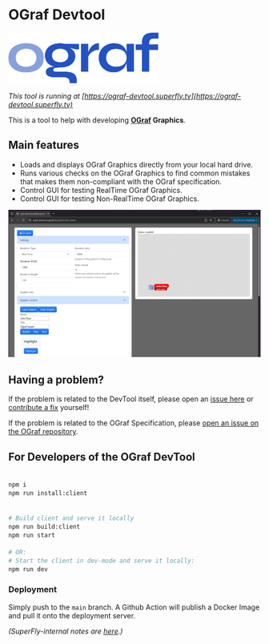 # OGraf Devtool

<img src="docs/logo/ograf-logo-colour.svg" width="300"/>

_This tool is running at [https://ograf-devtool.superfly.tv](https://ograf-devtool.superfly.tv)_

This is a tool to help with developing <b>[OGraf](https://ograf.ebu.io/) Graphics</b>.

## Main features

- Loads and displays OGraf Graphics directly from your local hard drive.
- Runs various checks on the OGraf Graphics to find common mistakes that makes them non-compliant with the OGraf specification.
- Control GUI for testing RealTime OGraf Graphics.
- Control GUI for testing Non-RealTime OGraf Graphics.

![Screenshot of the GUI](/docs/screenshot0.jpg?raw=true "Screenshot")

## Having a problem?

If the problem is related to the DevTool itself, please open an [issue here](https://github.com/SuperFlyTV/ograf-devtool/issues) or [contribute a fix](https://github.com/SuperFlyTV/ograf-devtool/pulls) yourself!

If the problem is related to the OGraf Specification, please [open an issue on the OGraf repository](https://github.com/ebu/ograf/issues).

## For Developers of the OGraf DevTool

```bash

npm i
npm run install:client


# Build client and serve it locally
npm run build:client
npm run start

# OR:
# Start the client in dev-mode and serve it locally:
npm run dev
```

### Deployment

Simply push to the `main` branch. A Github Action will publish a Docker Image and pull it onto the deployment server.

_(SuperFly-internal notes are [here](https://github.com/SuperFlyTV/internal-scripts/tree/main/SuperFlyTV/ograf-devtool).)_
